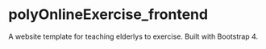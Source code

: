 # polyOnlineExercise_frontend
 A website template for teaching elderlys to exercise. Built with Bootstrap 4.
